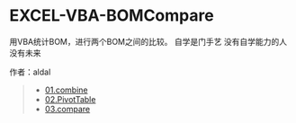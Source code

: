 # EXCEL-VBA-BOMCompare
用VBA统计BOM，进行两个BOM之间的比较。
自学是门手艺
没有自学能力的人没有未来

作者：aldal

> - [01.combine](01.combine)
> - [02.PivotTable](02.PivotTable)
> - [03.compare](03.compare)
